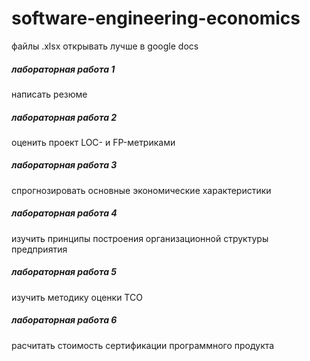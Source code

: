 # software-engineering-economics
файлы .xlsx открывать лучше в google docs

##### лабораторная работа 1
написать резюме
##### лабораторная работа 2
оценить проект LOC- и FP-метриками
##### лабораторная работа 3
спрогнозировать основные экономические характеристики
##### лабораторная работа 4
изучить принципы построения организационной структуры предприятия
##### лабораторная работа 5
изучить методику оценки TCO
##### лабораторная работа 6
расчитать стоимость сертификации программного продукта
